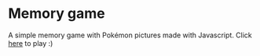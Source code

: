 # Memory game
A simple memory game with Pokémon pictures made with Javascript.
Click [here]('https://www.clipartmax.com/png/full/129-1298427_pokeball-pokemon-and-want-image-pixelmon-pokeball-png.png') to play :)

